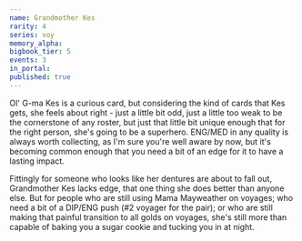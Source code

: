 ```yaml
---
name: Grandmother Kes
rarity: 4
series: voy
memory_alpha:
bigbook_tier: 5
events: 3
in_portal:
published: true
---
```


Ol' G-ma Kes is a curious card, but considering the kind of cards that Kes gets, she feels about right - just a little bit odd, just a little too weak to be the cornerstone of any roster, but just that little bit unique enough that for the right person, she's going to be a superhero. ENG/MED in any quality is always worth collecting, as I'm sure you're well aware by now, but it's becoming common enough that you need a bit of an edge for it to have a lasting impact. 

Fittingly for someone who looks like her dentures are about to fall out, Grandmother Kes lacks edge, that one thing she does better than anyone else. But for people who are still using Mama Mayweather on voyages; who need a bit of a DIP/ENG push (#2 voyager for the pair); or who are still making that painful transition to all golds on voyages, she's still more than capable of baking you a sugar cookie and tucking you in at night.
